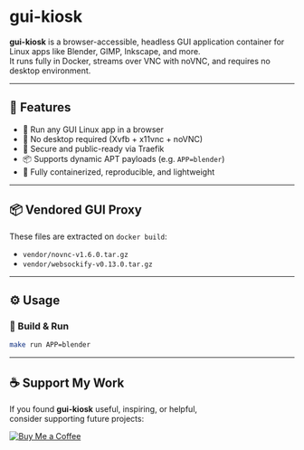 # gui-kiosk

**gui-kiosk** is a browser-accessible, headless GUI application container for Linux apps like Blender, GIMP, Inkscape, and more.  
It runs fully in Docker, streams over VNC with noVNC, and requires no desktop environment.

---

## 🚀 Features

- 💅 Run any GUI Linux app in a browser
- 🎯 No desktop required (Xvfb + x11vnc + noVNC)
- 🔐 Secure and public-ready via Traefik
- 📦 Supports dynamic APT payloads (e.g. `APP=blender`)
- 👳️ Fully containerized, reproducible, and lightweight

---

## 📦 Vendored GUI Proxy

These files are extracted on `docker build`:

- `vendor/novnc-v1.6.0.tar.gz`
- `vendor/websockify-v0.13.0.tar.gz`

---

## ⚙️ Usage

### 🔧 Build & Run

```bash
make run APP=blender
```

---

## ☕️ Support My Work

If you found **gui-kiosk** useful, inspiring, or helpful,  
consider supporting future projects:

[![Buy Me a Coffee](https://img.buymeacoffee.com/button-api/?text=Buy%20me%20a%20coffee&emoji=%E2%98%95&slug=bosman.solutions&button_colour=FFDD00&font_colour=000000&font_family=Arial&outline_colour=000000&coffee_colour=ffffff)](https://buymeacoffee.com/bosman.solutions)

